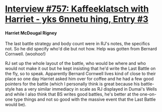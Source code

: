 # [Interview #757: Kaffeeklatsch with Harriet - yks 6nnetu hing, Entry #3](https://www.theoryland.com/intvmain.php?i=757#3)

#### Harriet McDougal Rigney

The last battle strategy and body count were in RJ's notes, the specifics not. So he did specify who'd die but not how. Help was gotten from Bernard Cornwell. (woohoo!)

RJ set up the whole layout of the battle, who would be where and who would not make it out but he kept insisting that he'd write the Last Battle on the fly, so to speak. Apparently Bernard Cornwell lives kind of close to their place so one day Harriet asked him over for coffee and he had a few good pointers for the battle (which I personally think is great because his battle-style has a very similar immediacy in scale as RJ displayed in Dumai's Wells and while I also think that BS writes good battles, he's better at the one-on-one type things and not so good with the massive event that the Last Battle would be).

